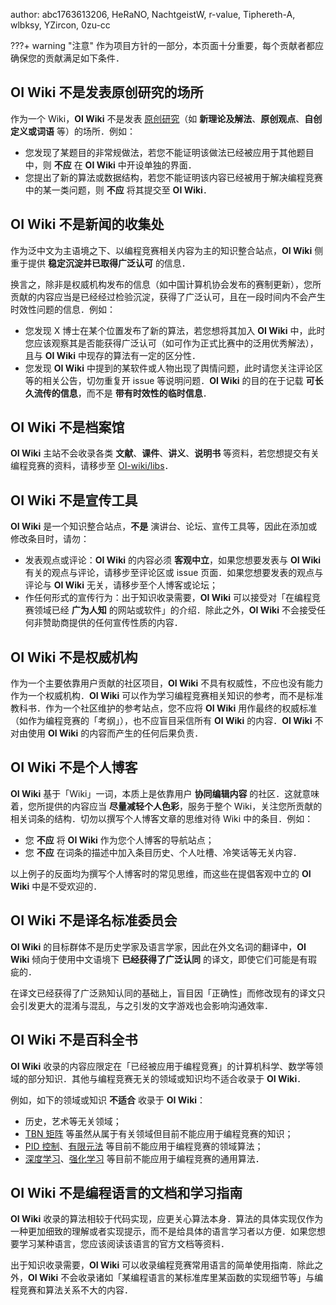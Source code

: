 author: abc1763613206, HeRaNO, NachtgeistW, r-value, Tiphereth-A, wlbksy, YZircon, 0zu-cc

???+ warning "注意"
    作为项目方针的一部分，本页面十分重要，每个贡献者都应确保您的贡献满足如下条件．

## OI Wiki 不是发表原创研究的场所

作为一个 Wiki，**OI Wiki** 不是发表 [原创研究](https://en.wikipedia.org/wiki/Wikipedia:No_original_research)（如 **新理论及解法**、**原创观点**、**自创定义或词语** 等）的场所．例如：

-   您发现了某题目的非常规做法，若您不能证明该做法已经被应用于其他题目中，则 **不应** 在 **OI Wiki** 中开设单独的界面．
-   您提出了新的算法或数据结构，若您不能证明该内容已经被用于解决编程竞赛中的某一类问题，则 **不应** 将其提交至 **OI Wiki**．

## OI Wiki 不是新闻的收集处

作为泛中文为主语境之下、以编程竞赛相关内容为主的知识整合站点，**OI Wiki** 侧重于提供 **稳定沉淀并已取得广泛认可** 的信息．

换言之，除非是权威机构发布的信息（如中国计算机协会发布的赛制更新），您所贡献的内容应当是已经经过检验沉淀，获得了广泛认可，且在一段时间内不会产生时效性问题的信息．例如：

-   您发现 X 博士在某个位置发布了新的算法，若您想将其加入 **OI Wiki** 中，此时您应该观察其是否能获得广泛认可（如可作为正式比赛中的泛用优秀解法），且与 **OI Wiki** 中现存的算法有一定的区分性．
-   您发现 **OI Wiki** 中提到的某软件或人物出现了舆情问题，此时请您关注评论区等的相关公告，切勿重复开 issue 等说明问题．**OI Wiki** 的目的在于记载 **可长久流传的信息**，而不是 **带有时效性的临时信息**．

## OI Wiki 不是档案馆

**OI Wiki** 主站不会收录各类 **文献**、**课件**、**讲义**、**说明书** 等资料，若您想提交有关编程竞赛的资料，请移步至 [OI-wiki/libs](https://github.com/OI-wiki/libs)．

## OI Wiki 不是宣传工具

**OI Wiki** 是一个知识整合站点，**不是** 演讲台、论坛、宣传工具等，因此在添加或修改条目时，请勿：

-   发表观点或评论：**OI Wiki** 的内容必须 **客观中立**，如果您想要发表与 **OI Wiki** 有关的观点与评论，请移步至评论区或 issue 页面．如果您想要发表的观点与评论与 **OI Wiki** 无关，请移步至个人博客或论坛；
-   作任何形式的宣传行为：出于知识收录需要，**OI Wiki** 可以接受对「在编程竞赛领域已经 **广为人知** 的网站或软件」的介绍．除此之外，**OI Wiki** 不会接受任何非赞助商提供的任何宣传性质的内容．

## OI Wiki 不是权威机构

作为一个主要依靠用户贡献的社区项目，**OI Wiki** 不具有权威性，不应也没有能力作为一个权威机构．**OI Wiki** 可以作为学习编程竞赛相关知识的参考，而不是标准教科书．作为一个社区维护的参考站点，您不应将 **OI Wiki** 用作最终的权威标准（如作为编程竞赛的「考纲」），也不应盲目采信所有 **OI Wiki** 的内容．**OI Wiki** 不对由使用 **OI Wiki** 的内容而产生的任何后果负责．

## OI Wiki 不是个人博客

**OI Wiki** 基于「Wiki」一词，本质上是依靠用户 **协同编辑内容** 的社区．这就意味着，您所提供的内容应当 **尽量减轻个人色彩**，服务于整个 Wiki，关注您所贡献的相关词条的结构．切勿以撰写个人博客文章的思维对待 Wiki 中的条目．例如：

-   您 **不应** 将 **OI Wiki** 作为您个人博客的导航站点；
-   您 **不应** 在词条的描述中加入条目历史、个人吐槽、冷笑话等无关内容．

以上例子的反面均为撰写个人博客时的常见思维，而这些在提倡客观中立的 **OI Wiki** 中是不受欢迎的．

## OI Wiki 不是译名标准委员会

**OI Wiki** 的目标群体不是历史学家及语言学家，因此在外文名词的翻译中，**OI Wiki** 倾向于使用中文语境下 **已经获得了广泛认同** 的译文，即使它们可能是有瑕疵的．

在译文已经获得了广泛熟知认同的基础上，盲目因「正确性」而修改现有的译文只会引发更大的混淆与混乱，与之引发的文字游戏也会影响沟通效率．

## OI Wiki 不是百科全书

**OI Wiki** 收录的内容应限定在「已经被应用于编程竞赛」的计算机科学、数学等领域的部分知识．其他与编程竞赛无关的领域或知识均不适合收录于 **OI Wiki**．

例如，如下的领域或知识 **不适合** 收录于 **OI Wiki**：

-   历史，艺术等无关领域；
-   [TBN 矩阵](https://learnopengl.com/Advanced-Lighting/Normal-Mapping) 等虽然从属于有关领域但目前不能应用于编程竞赛的知识；
-   [PID 控制](https://en.wikipedia.org/wiki/PID_controller)、[有限元法](https://en.wikipedia.org/wiki/Finite_element_method) 等目前不能应用于编程竞赛的领域算法；
-   [深度学习](https://en.wikipedia.org/wiki/Deep_learning)、[强化学习](https://en.wikipedia.org/wiki/Reinforcement_learning) 等目前不能应用于编程竞赛的通用算法．

## OI Wiki 不是编程语言的文档和学习指南

**OI Wiki** 收录的算法相较于代码实现，应更关心算法本身．算法的具体实现仅作为一种更加细致的理解或者实现提示，而不是给具体的语言学习者以方便．如果您想要学习某种语言，您应该阅读该语言的官方文档等资料．

出于知识收录需要，**OI Wiki** 可以收录编程竞赛常用语言的简单使用指南．除此之外，**OI Wiki** 不会收录诸如「某编程语言的某标准库里某函数的实现细节等」与编程竞赛和算法关系不大的内容．
